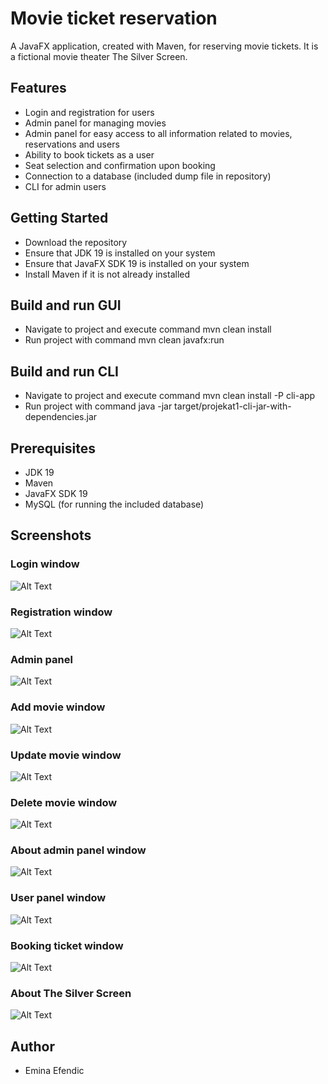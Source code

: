 # Movie ticket reservation
A JavaFX application, created with Maven, for reserving movie tickets. It is a fictional movie theater The Silver Screen.

## Features
- Login and registration for users
- Admin panel for managing movies
- Admin panel for easy access to all information related to movies, reservations and users
- Ability to book tickets as a user
- Seat selection and confirmation upon booking
- Connection to a database (included dump file in repository)
- CLI for admin users

## Getting Started 
- Download the repository
- Ensure that JDK 19 is installed on your system
- Ensure that JavaFX SDK 19 is installed on your system
- Install Maven if it is not already installed

## Build and run GUI
- Navigate to project and execute command mvn clean install
- Run project with command mvn clean javafx:run

## Build and run CLI
- Navigate to project and execute command mvn clean install -P cli-app
- Run project with command java -jar target/projekat1-cli-jar-with-dependencies.jar

## Prerequisites
- JDK 19
- Maven
- JavaFX SDK 19
- MySQL (for running the included database)

## Screenshots
### Login window
![Alt Text](./src/main/resources/screenshots/login.png)

### Registration window
![Alt Text](./src/main/resources/screenshots/registration.png)

### Admin panel
![Alt Text](./src/main/resources/screenshots/admin.png)

### Add movie window
![Alt Text](./src/main/resources/screenshots/add.png)

### Update movie window
![Alt Text](./src/main/resources/screenshots/update.png)

### Delete movie window
![Alt Text](./src/main/resources/screenshots/delete.png)

### About admin panel window
![Alt Text](./src/main/resources/screenshots/about_admin.png)

### User panel window
![Alt Text](./src/main/resources/screenshots/user.png)

### Booking ticket window
![Alt Text](./src/main/resources/screenshots/booking.png)

### About The Silver Screen
![Alt Text](./src/main/resources/screenshots/about_user.png)

## Author
- Emina Efendic
